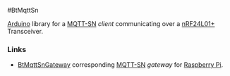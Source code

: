 #BtMqttSn

[Arduino][Arduino] library for a [MQTT-SN][MQTT-SN] *client* communicating over a [nRF24L01+][nRF24] Transceiver.


### Links
 - [BtMqttSnGateway][BtMqttSnGateway] corresponding [MQTT-SN][MQTT-SN]  *gateway* for [Raspberry Pi][RasPi].


[Arduino]: http://arduino.cc "Arduino"
[MQTT-SN]: http://mqtt.org/new/wp-content/uploads/2009/06/MQTT-SN_spec_v1.2.pdf "MQTT-SN"
[nRF24]: http://www.nordicsemi.com/eng/Products/2.4GHz-RF/nRF24L01P "nRF24L01+"
[BtMqttSnGateway]: http://www.nordicsemi.com/eng/Products/2.4GHz-RF/nRF24L01P "BtMqttSnGateway"
[RasPi]: http://www.raspberrypi.org/ "Raspberry Pi"
